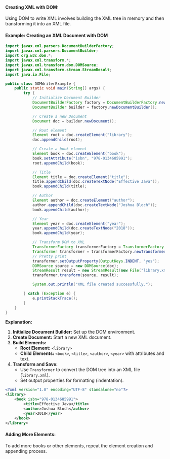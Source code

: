 #### **Creating XML with DOM:**

Using DOM to write XML involves building the XML tree in memory and then transforming it into an XML file.
#### **Example: Creating an XML Document with DOM**
```Java
import javax.xml.parsers.DocumentBuilderFactory;
import javax.xml.parsers.DocumentBuilder;
import org.w3c.dom.*;
import javax.xml.transform.*;
import javax.xml.transform.dom.DOMSource;
import javax.xml.transform.stream.StreamResult;
import java.io.File;

public class DOMWriterExample {
    public static void main(String[] args) {
        try {
            // Initialize Document Builder
            DocumentBuilderFactory factory = DocumentBuilderFactory.newInstance();
            DocumentBuilder builder = factory.newDocumentBuilder();

            // Create a new Document
            Document doc = builder.newDocument();

            // Root element
            Element root = doc.createElement("library");
            doc.appendChild(root);

            // Create a book element
            Element book = doc.createElement("book");
            book.setAttribute("isbn", "978-0134685991");
            root.appendChild(book);

            // Title
            Element title = doc.createElement("title");
            title.appendChild(doc.createTextNode("Effective Java"));
            book.appendChild(title);

            // Author
            Element author = doc.createElement("author");
            author.appendChild(doc.createTextNode("Joshua Bloch"));
            book.appendChild(author);

            // Year
            Element year = doc.createElement("year");
            year.appendChild(doc.createTextNode("2018"));
            book.appendChild(year);

            // Transform DOM to XML
            TransformerFactory transformerFactory = TransformerFactory.newInstance();
            Transformer transformer = transformerFactory.newTransformer();
            // Pretty print
            transformer.setOutputProperty(OutputKeys.INDENT, "yes");
            DOMSource source = new DOMSource(doc);
            StreamResult result = new StreamResult(new File("library.xml"));
            transformer.transform(source, result);

            System.out.println("XML file created successfully.");

        } catch (Exception e) {
            e.printStackTrace();
        }
    }
}
```
**Explanation:**
1. **Initialize Document Builder:** Set up the DOM environment.
2. **Create Document:** Start a new XML document.
3. **Build Elements:**
    - **Root Element:** `<library>`
    - **Child Elements:** `<book>`, `<title>`, `<author>`, `<year>` with attributes and text.
4. **Transform and Save:**
    - Use `Transformer` to convert the DOM tree into an XML file (`library.xml`).
    - Set output properties for formatting (indentation).
```XML
<?xml version="1.0" encoding="UTF-8" standalone="no"?>
<library>
    <book isbn="978-0134685991">
        <title>Effective Java</title>
        <author>Joshua Bloch</author>
        <year>2018</year>
    </book>
</library>
```
#### **Adding More Elements:**
To add more books or other elements, repeat the element creation and appending process.